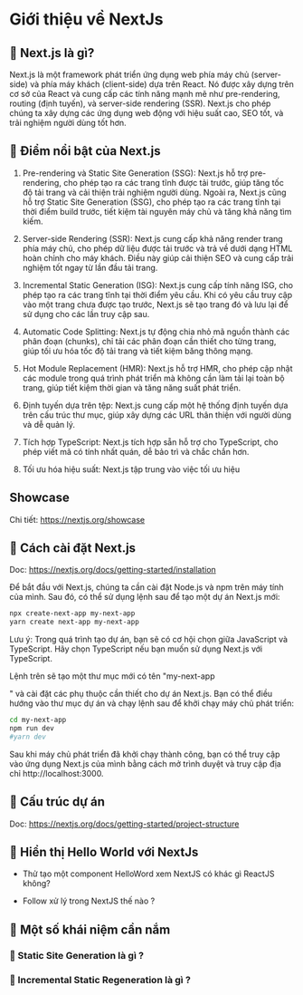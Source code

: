 # Giới thiệu về NextJs


## 🎯 Next.js là gì?

Next.js là một framework phát triển ứng dụng web phía máy chủ (server-side) và phía máy khách (client-side) dựa trên React. Nó được xây dựng trên cơ sở của React và cung cấp các tính năng mạnh mẽ như pre-rendering, routing (định tuyến), và server-side rendering (SSR). Next.js cho phép chúng ta xây dựng các ứng dụng web động với hiệu suất cao, SEO tốt, và trải nghiệm người dùng tốt hơn.

## 🎯 Điểm nổi bật của Next.js


1. Pre-rendering và Static Site Generation (SSG): Next.js hỗ trợ pre-rendering, cho phép tạo ra các trang tĩnh được tải trước, giúp tăng tốc độ tải trang và cải thiện trải nghiệm người dùng. Ngoài ra, Next.js cũng hỗ trợ Static Site Generation (SSG), cho phép tạo ra các trang tĩnh tại thời điểm build trước, tiết kiệm tài nguyên máy chủ và tăng khả năng tìm kiếm.

2. Server-side Rendering (SSR): Next.js cung cấp khả năng render trang phía máy chủ, cho phép dữ liệu được tải trước và trả về dưới dạng HTML hoàn chỉnh cho máy khách. Điều này giúp cải thiện SEO và cung cấp trải nghiệm tốt ngay từ lần đầu tải trang.

3. Incremental Static Generation (ISG): Next.js cung cấp tính năng ISG, cho phép tạo ra các trang tĩnh tại thời điểm yêu cầu. Khi có yêu cầu truy cập vào một trang chưa được tạo trước, Next.js sẽ tạo trang đó và lưu lại để sử dụng cho các lần truy cập sau.

4. Automatic Code Splitting: Next.js tự động chia nhỏ mã nguồn thành các phân đoạn (chunks), chỉ tải các phân đoạn cần thiết cho từng trang, giúp tối ưu hóa tốc độ tải trang và tiết kiệm băng thông mạng.

5. Hot Module Replacement (HMR): Next.js hỗ trợ HMR, cho phép cập nhật các module trong quá trình phát triển mà không cần làm tải lại toàn bộ trang, giúp tiết kiệm thời gian và tăng năng suất phát triển.

6. Định tuyến dựa trên tệp: Next.js cung cấp một hệ thống định tuyến dựa trên cấu trúc thư mục, giúp xây dựng các URL thân thiện với người dùng và dễ quản lý.

7. Tích hợp TypeScript: Next.js tích hợp sẵn hỗ trợ cho TypeScript, cho phép viết mã có tính nhất quán, dễ bảo trì và chắc chắn hơn.

8. Tối ưu hóa hiệu suất: Next.js tập trung vào việc tối ưu hiệu

## Showcase

Chi tiết: <https://nextjs.org/showcase>

## 🎯 Cách cài đặt Next.js

Doc: <https://nextjs.org/docs/getting-started/installation>

Để bắt đầu với Next.js, chúng ta cần cài đặt Node.js và npm trên máy tính của mình. Sau đó, có thể sử dụng lệnh sau để tạo một dự án Next.js mới:

```bash
npx create-next-app my-next-app
yarn create next-app my-next-app
```

Lưu ý: Trong quá trình tạo dự án, bạn sẽ có cơ hội chọn giữa JavaScript và TypeScript. Hãy chọn TypeScript nếu bạn muốn sử dụng Next.js với TypeScript.

Lệnh trên sẽ tạo một thư mục mới có tên "my-next-app

" và cài đặt các phụ thuộc cần thiết cho dự án Next.js. Bạn có thể điều hướng vào thư mục dự án và chạy lệnh sau để khởi chạy máy chủ phát triển:

```bash
cd my-next-app
npm run dev
#yarn dev
```

Sau khi máy chủ phát triển đã khởi chạy thành công, bạn có thể truy cập vào ứng dụng Next.js của mình bằng cách mở trình duyệt và truy cập địa chỉ http://localhost:3000.

## 🎯 Cấu trúc dự án

Doc: <https://nextjs.org/docs/getting-started/project-structure>


## 🎯 Hiển thị Hello World với NextJs

- Thử tạo một component HelloWord xem NextJS có khác gì ReactJS không?

- Follow xử lý trong NextJS thế nào ?


## 🎯 Một số khái niệm cần nắm

### 🔸 Static Site Generation là gì ?

### 🔸 Incremental Static Regeneration là gì ?
